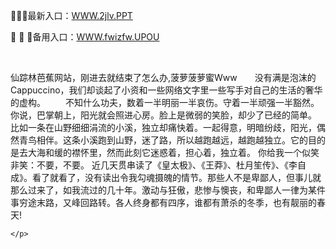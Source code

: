 <p>
	🦠🦠🦠最新入口：<a href="http://www.baidu.com/link?url=6MA2SWnO3Raqke39an_0PUxosM6ZrUGzi1BN9tNnlPW&wd">WWW.2jlv.PPT</a> 
	<p>
		🙊
🙊
🙊备用入口：<a href="http://www.baidu.com/link?url=6MA2SWnO3Raqke39an_0PUxosM6ZrUGzi1BN9tNnlPW&wd">WWW.fwizfw.UPOU</a> 
	</p>
	<p>
		<br />
	</p>
	<p>
		仙踪林芭蕉网站，刚进去就结束了怎么办,菠萝菠萝蜜Www　　没有满是泡沫的Cappuccino，我们却谈起了小资和一些网络文字里一些写手对自己的生活的奢华的虚构。
　　不知什么功夫，数着一半明丽一半哀伤。守着一半顽强一半豁然。你说，巴掌朝上，阳光就会照进心房。脸上是微弱的笑脸，却少了已经的简单。
比如一条在山野细细涓流的小溪，独立却痛快着。一起得意，明暗纷歧，阳光，偶然青鸟相伴。这条小溪跑到山野，迷了路，所以越跑越远，越跑越独立。它的目的是去大海和缓的襟怀里，然而此刻它迷惑着，担心着，独立着。
你给我一个似笑非笑：不要，不要。
近几天贯串读了《皇太极》、《王莽》、杜月笙传》、《李自成》。看了就看了，没有读出令我勾魂摄魄的情节。那些人不是卑鄙人，但事儿就那么过来了，如我流过的几十年。激动与狂傲，悲惨与懊丧，和卑鄙人一律为某件事穷途末路，又峰回路转。各人终身都有四序，谁都有萧杀的冬季，也有靓丽的春天!

	</p>
